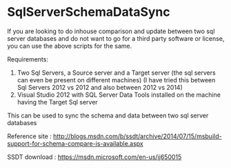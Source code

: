 # SqlServerSchemaDataSync
If you are looking to do inhouse comparison and update between two sql server databases and do not want to go for a third party software or license, you can use the above scripts for the same.

Requirements:
1. Two Sql Servers, a Source server and a Target server (the sql servers can even be present on different machines)
   (I have tried this between Sql Servers 2012 vs 2012 and also between 2012 vs 2014)
2. Visual Studio 2012 with SQL Server Data Tools installed on the machine having the Target Sql server

This can be used to sync the schema and data between two sql server databases

Reference site : http://blogs.msdn.com/b/ssdt/archive/2014/07/15/msbuild-support-for-schema-compare-is-available.aspx

SSDT download : https://msdn.microsoft.com/en-us/jj650015
